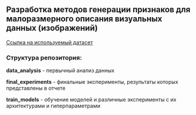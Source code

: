 ## Разработка методов генерации признаков для малоразмерного описания визуальных данных (изображений)

[Ссылка на используемый датасет](https://www.kaggle.com/datasets/nanaegorka/vkr-data)
### Структура репозитория:

**data_analysis** - первычный анализ данных

**final_experiments** - финальные эксперименты, результаты которых представлены в отчете

**train_models** - обучение моделей и различные эксперименты с их архитектурами и гиперпараметрами